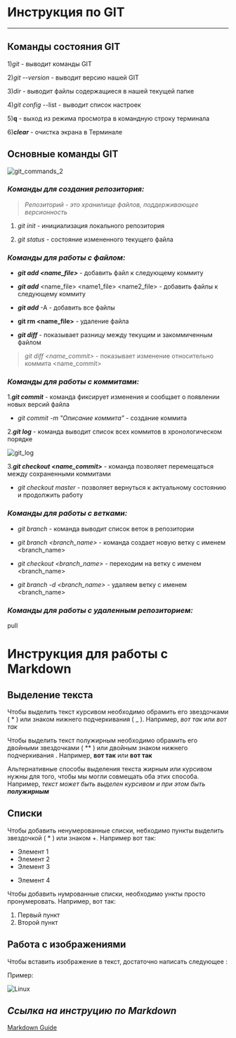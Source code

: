 # **Инструкция по GIT**
---
## **Команды состояния GIT** 


1)*git* - выводит команды GIT

2)_git --version_ - выводит версию нашей GIT

3)*dir* - выводит файлы содержащиеся в нашей текущей папке

4)*git config* --list - выводит список настроек

5)**q** - выход из режима просмотра в командную строку терминала

6)**_clear_** - очистка экрана в Терминале

## **Основные команды GIT**

![git_commands_2](git_commands_2.jpeg)

### ***Команды для создания репозитория:***

>*Репозиторий - это хранилище файлов, поддерживающее версионность*

1. *git init* - инициализация локального репозитория

2. _git status_ - состояние измененного текущего файла

### _**Команды для работы с файлом:**_ 

* _**git add <name_file>**_ - добавить файл к следующему коммиту

* _**git add**_ <name_file> <name1_file> <name2_file> - добавить файлы к следующему коммиту

* _**git add**_ -A - добавить все файлы

+ **git rm <name_file>** - удаление файла 

+ **_git diff_** - показывает разницу между текущим и закоммиченным файлом

>_git diff <name_commit>_ - показывает изменение относительно коммита <name_commit>

### **_Команды для работы с коммитами:_**

1.**_git commit_** - команда фиксирует изменения и сообщает о появлении новых версий файла

* _git commit -m "Описание коммита"_ - создание коммита

2.**_git log_** - команда выводит список всех коммитов в хронологическом порядке

![git_log](git_log.PNG)

3.**_git checkout <name_commit>_** - команда позволяет перемещаться между сохраненными коммитами

+ _git checkout master_ - позволяет вернуться к актуальному состоянию и продолжить работу

### ***Команды для работы с ветками:***
* *_git branch_* - команда выводит список веток в репозитории

* *_git branch <branch_name>_* - команда создает новую ветку с именем <branch_name>
  
* *_git checkout <branch_name>_* - переходим на ветку c именем <branch_name>

* *_git branch -d <branch_name>_* - удаляем ветку c именем <branch_name>

### ***Команды для работы с удаленным репозиторием:***

pull

# **Инструкция для работы с Markdown**

## Выделение текста

Чтобы выделить текст курсивом необходимо обрамить его звездочками ( * ) или знаком нижнего подчеркивания ( _ ). Например, *вот так* или _вот так_

Чтобы выделить текст полужирным необходимо обрамить его двойными звездочками ( ** ) или двойным знаком нижнего подчеркивания . Например, **вот так** или __вот так__

Альтернативные способы выделения текста жирным или курсивом нужны для того, чтобы мы могли совмещать оба этих способа. Например, _текст может быть выделен курсивом и при этом быть **полужирным**_ 
## Списки

Чтобы добавить ненумерованные списки, небходимо пункты выделить звездочкой ( * ) или знаком +. Например вот так:
* Элемент 1
* Элемент 2
* Элемент 3
+ Элемент 4

Чтобы добавить нумрованные списки, необходимо ункты просто пронумеровать. Например, вот так:

1. Первый пункт
2. Второй пункт

## Работа с изображениями

Чтобы вставить изображение в текст, достаточно написать следующее ![]():

Пример:

![Linux](linux.png)

## **_Ссылка на инструцию по Markdown_**

[Markdown Guide](https://www.markdownguide.org)
